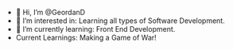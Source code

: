 - 👋 Hi, I’m @GeordanD
- 👀 I’m interested in: Learning all types of Software Development.
- 🌱 I’m currently learning: Front End Development.
- Current Learnings: Making a Game of War!

<!---
GeordanD/GeordanD is a ✨ special ✨ repository because its `README.md` (this file) appears on your GitHub profile.
You can click the Preview link to take a look at your changes.
--->

